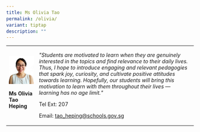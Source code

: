 ```yaml
---
title: Ms Olivia Tao
permalink: /olivia/
variant: tiptap
description: ""
---
```

<p></p>
<table>
<tbody>
<tr>
<td rowspan="1" colspan="1">
<div class="isomer-image-wrapper">
<img style="width:100%;" height="auto" width="100%" src="/images/pam5.jpg">
</div>
<p><strong>Ms Olivia Tao Heping</strong>
</p>
</td>
<td rowspan="1" colspan="1">
<p><em>"Students are motivated to learn when they are genuinely interested in the topics and find relevance to their daily lives. Thus, I hope to introduce engaging and relevant pedagogies that spark joy, curiosity, and cultivate positive attitudes towards learning. Hopefully, our students will bring this motivation to learn with them throughout their lives — learning has no age limit."</em>
</p>
<p>Tel Ext: 207</p>
<p>Email:&nbsp;<a href="mailto:tao_heping@schools.gov.sg" rel="noopener noreferrer nofollow" target="_blank">tao_heping@schools.gov.sg</a>
</p>
</td>
</tr>
</tbody>
</table>
<p></p>
